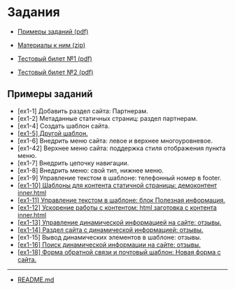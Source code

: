 # Задания

* [Примеры заданий (pdf)](../pubinfo/Ex1AllType.pdf)

* [Материалы к ним (zip)](../pubinfo/Ex1DemoMaterials.zip)

* [Тестовый билет №1 (pdf)](../pubinfo/Ex1Demo1.pdf)

* [Тестовый билет №2 (pdf)](../pubinfo/Ex1Demo2.pdf)

## Примеры заданий

* [ex1-1] Добавить раздел сайта: Партнерам.
* [ex1-2] Метаданные статичных страниц: раздел партнерам.
* [ex1-4] Создать шаблон сайта.
* [[ex1-5] Другой шаблон.](./ex1-5.md)
* [ex1-6] Внедрить меню сайта: левое и верхнее многоуровневое.
* [ex1-42] Верхнее меню сайта: поддержка стиля отображения пункта меню.
* [ex1-7] Внедрить цепочку навигации.
* [ex1-8] Внедрить меню: свой тип, нижнее меню.
* [ex1-9] Управление текстом в шаблоне: телефонный номер в footer.
* [[ex1-10] Шаблоны для контента статичной страницы: демоконтент inner.html](./ex1-10.md)
* [[ex1-11] Управление текстом в шаблоне: блок Полезная информация.](./ex1-11.md)
* [[ex1-12] Ускорение работы с контентом: html заготовка с контента inner.html](./ex1-12.md)
* [[ex1-13] Управление динамической информацией на сайте: отзывы.](./ex1-13.md)
* [[ex1-14] Раздел сайта с динамической информацией: отзывы.](./ex1-14.md)
* [ex1-15] Вывод динамических элементов в шаблоне: отзывы.
* [[ex1-16] Поиск динамической информации на сайте: отзывы.](./ex1-16.md)
* [[ex1-18] Форма обратной связи и почтовый шаблон: Новая форма с сайта.](./ex1-18.md)

____
* [README.md](../../README.md)